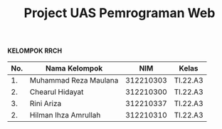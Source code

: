 <h1><p align="center"> Project UAS Pemrograman Web</h1><br> 

**KELOMPOK RRCH**

| No.| Nama Kelompok | NIM | Kelas |
|----|------------|--------|-------|
| 1. | Muhammad Reza Maulana |  312210303 | TI.22.A3 |
| 2. | Chearul Hidayat | 312210300| TI.22.A3 |
| 3. | Rini Ariza  | 312210337 | TI.22.A3 |
| 2. | Hilman Ihza Amrullah |  312210310 | TI.22.A3 |

  
<br><br>
